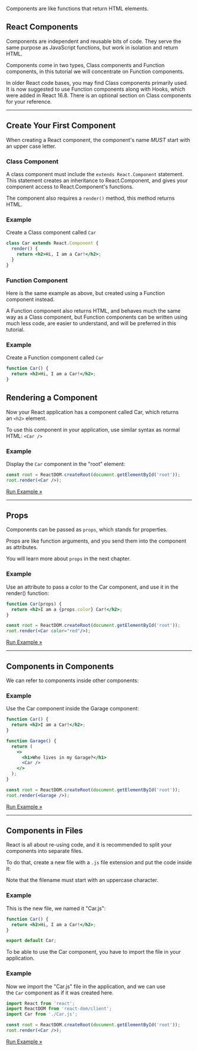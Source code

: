Components are like functions that return HTML elements.

## React Components

Components are independent and reusable bits of code. They serve the same purpose as JavaScript functions, but work in isolation and return HTML.

Components come in two types, Class components and Function components, in this tutorial we will concentrate on Function components.

In older React code bases, you may find Class components primarily used. It is now suggested to use Function components along with Hooks, which were added in React 16.8. There is an optional section on Class components for your reference.

---

## Create Your First Component

When creating a React component, the component's name _MUST_ start with an upper case letter.

### Class Component

A class component must include the `extends React.Component` statement. This statement creates an inheritance to React.Component, and gives your component access to React.Component's functions.

The component also requires a `render()` method, this method returns HTML.

### Example

Create a Class component called `Car`

```jsx
class Car extends React.Component {
  render() {
    return <h2>Hi, I am a Car!</h2>;
  }
}
```

  

### Function Component

Here is the same example as above, but created using a Function component instead.

A Function component also returns HTML, and behaves much the same way as a Class component, but Function components can be written using much less code, are easier to understand, and will be preferred in this tutorial.

### Example

Create a Function component called `Car`

```jsx
function Car() {
  return <h2>Hi, I am a Car!</h2>;
}
```

## Rendering a Component

Now your React application has a component called Car, which returns an `<h2>` element.

To use this component in your application, use similar syntax as normal HTML: `<Car />`

### Example

Display the `Car` component in the "root" element:

```jsx
const root = ReactDOM.createRoot(document.getElementById('root'));
root.render(<Car />);
```

[Run Example »](https://www.w3schools.com/react/showreact.asp?filename=demo2_react_component_function)

---

## Props

Components can be passed as `props`, which stands for properties.

Props are like function arguments, and you send them into the component as attributes.

You will learn more about `props` in the next chapter.

### Example

Use an attribute to pass a color to the Car component, and use it in the render() function:

```jsx
function Car(props) {
  return <h2>I am a {props.color} Car!</h2>;
}

const root = ReactDOM.createRoot(document.getElementById('root'));
root.render(<Car color="red"/>);
```

[Run Example »](https://www.w3schools.com/react/showreact.asp?filename=demo2_react_component_props)

---

## Components in Components

We can refer to components inside other components:

### Example

Use the Car component inside the Garage component:

```jsx
function Car() {
  return <h2>I am a Car!</h2>;
}

function Garage() {
  return (
    <>
      <h1>Who lives in my Garage?</h1>
      <Car />
    </>
  );
}

const root = ReactDOM.createRoot(document.getElementById('root'));
root.render(<Garage />);
```

[Run Example »](https://www.w3schools.com/react/showreact.asp?filename=demo2_react_component_many)

---

## Components in Files

React is all about re-using code, and it is recommended to split your components into separate files.

To do that, create a new file with a `.js` file extension and put the code inside it:

Note that the filename must start with an uppercase character.

### Example

This is the new file, we named it "Car.js":

```jsx
function Car() {
  return <h2>Hi, I am a Car!</h2>;
}

export default Car;
```

  

To be able to use the Car component, you have to import the file in your application.

### Example

Now we import the "Car.js" file in the application, and we can use the `Car` component as if it was created here.

```jsx
import React from 'react';
import ReactDOM from 'react-dom/client';
import Car from './Car.js';

const root = ReactDOM.createRoot(document.getElementById('root'));
root.render(<Car />);
```

[Run Example »](https://www.w3schools.com/react/showreact.asp?filename=demo2_react_comp_in_files)

